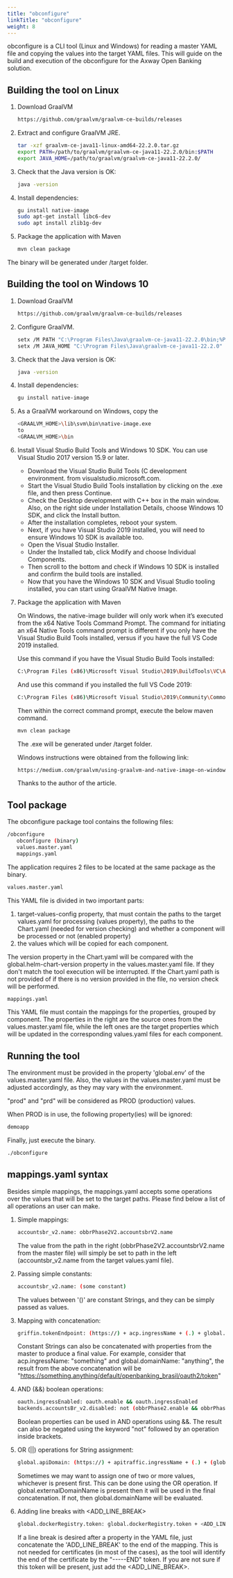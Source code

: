 ```yaml
---
title: "obconfigure"
linkTitle: "obconfigure"
weight: 8
---
```

obconfigure is a CLI tool (Linux and Windows) for reading a master YAML file and copying the values into the target YAML files.
This will guide on the build and execution of the obconfigure for the Axway Open Banking solution.

## Building the tool on Linux

1. Download GraalVM

   ```bash
   https://github.com/graalvm/graalvm-ce-builds/releases
   ```

2. Extract and configure GraalVM JRE.

   ```bash
   tar -xzf graalvm-ce-java11-linux-amd64-22.2.0.tar.gz
   export PATH=/path/to/graalvm/graalvm-ce-java11-22.2.0/bin:$PATH
   export JAVA_HOME=/path/to/graalvm/graalvm-ce-java11-22.2.0/
   ```

3. Check that the Java version is OK:

   ```bash
   java -version
   ```

4. Install dependencies:

   ```bash
   gu install native-image
   sudo apt-get install libc6-dev
   sudo apt install zlib1g-dev
   ```

5. Package the application with Maven

   ```bash
   mvn clean package
   ```

The binary will be generated under /target folder.

## Building the tool on Windows 10

1. Download GraalVM

   ```bash
   https://github.com/graalvm/graalvm-ce-builds/releases
   ```

2. Configure GraalVM.

   ```bash
   setx /M PATH "C:\Program Files\Java\graalvm-ce-java11-22.2.0\bin;%PATH%"
   setx /M JAVA_HOME "C:\Program Files\Java\graalvm-ce-java11-22.2.0"
   ```

3. Check that the Java version is OK:

   ```bash
   java -version
   ```

4. Install dependencies:

   ```bash
   gu install native-image
   ```

5. As a GraalVM workaround on Windows, copy the

   ```bash
   <GRAALVM_HOME>\lib\svm\bin\native-image.exe
   to
   <GRAALVM_HOME>\bin
   ```

6. Install Visual Studio Build Tools and Windows 10 SDK. You can use Visual Studio 2017 version 15.9 or later.

   * Download the Visual Studio Build Tools (C development environment. from visualstudio.microsoft.com.
   * Start the Visual Studio Build Tools installation by clicking on the .exe file, and then press Continue.
   * Check the Desktop development with C++ box in the main window. Also, on the right side under Installation Details, choose Windows 10 SDK, and click the Install button.
   * After the installation completes, reboot your system.
   * Next, if you have Visual Studio 2019 installed, you will need to ensure Windows 10 SDK is available too.
   * Open the Visual Studio Installer.
   * Under the Installed tab, click Modify and choose Individual Components.
   * Then scroll to the bottom and check if Windows 10 SDK is installed and confirm the build tools are installed.
   * Now that you have the Windows 10 SDK and Visual Studio tooling installed, you can start using GraalVM Native Image.

7. Package the application with Maven

   On Windows, the native-image builder will only work when it’s executed from the x64 Native Tools Command Prompt.
   The command for initiating an x64 Native Tools command prompt is different if you only have the Visual Studio Build Tools installed, versus if you have the full VS Code 2019 installed.

   Use this command if you have the Visual Studio Build Tools installed:

   ```bash
   C:\Program Files (x86)\Microsoft Visual Studio\2019\BuildTools\VC\Auxiliary\Build\vcvars64.bat
   ```
      
   And use this command if you installed the full VS Code 2019:
      
   ```bash
   C:\Program Files (x86)\Microsoft Visual Studio\2019\Community\Common7\Tools\vcvars64.bat
   ```
      
   Then within the correct command prompt, execute the below maven command.
      
   ```bash
   mvn clean package
   ```
      
   The .exe will be generated under /target folder.
      
   Windows instructions were obtained from the following link:
      
   ```bash
   https://medium.com/graalvm/using-graalvm-and-native-image-on-windows-10-9954dc071311
   ```
      
   Thanks to the author of the article.

## Tool package

The obconfigure package tool contains the following files:

```bash
/obconfigure  
   obconfigure (binary) 
   values.master.yaml  
   mappings.yaml
```

The application requires 2 files to be located at the same package as the binary.

```bash
values.master.yaml
```

This YAML file is divided in two important parts:

1. target-values-config property, that must contain the paths to the target values.yaml for processing (values
   property), the paths to the Chart.yaml (needed for version checking) and whether a component will be processed or not (enabled property)
2. the values which will be copied for each component.

The version property in the Chart.yaml will be compared with the global.helm-chart-version property in the
values.master.yaml file. If they don't match the tool execution will be interrupted. If the Chart.yaml path is not
provided of if there is no version provided in the file, no version check will be performed.

```bash
mappings.yaml
```

This YAML file must contain the mappings for the properties, grouped by component. The properties in the right are
the source ones from the values.master.yaml file, while the left ones are the target properties which will be
updated in the corresponding values.yaml files for each component.

## Running the tool

The environment must be provided in the property 'global.env' of the values.master.yaml file. Also, the values in the
values.master.yaml must be adjusted accordingly, as they may vary with the environment.

"prod" and "prd" will be considered as PROD (production) values.

When PROD is in use, the following property(ies) will be ignored:

```bash
demoapp
```

Finally, just execute the binary.

```bash
./obconfigure
```

## mappings.yaml syntax

Besides simple mappings, the mappings.yaml accepts some operations over the values that will be set to the target
paths. Please find below a list of all operations an user can make.

1. Simple mappings:

   ```bash
   accountsbr_v2.name: obbrPhase2V2.accountsbrV2.name
   ```

   The value from the path in the right (obbrPhase2V2.accountsbrV2.name from the master file) will simply be set to
   path in the left (accountsbr_v2.name from the target values.yaml file).

2. Passing simple constants:

   ```bash
   accountsbr_v2.name: (some constant)
   ```

   The values between '()' are constant Strings, and they can be simply passed as values.

3. Mapping with concatenation:

   ```bash
   griffin.tokenEndpoint: (https://) + acp.ingressName + (.) + global.domainName + (/default/openbanking_brasil/oauth2/token)
   ```
      
   Constant Strings can also be concatenated with properties from the master to produce a
   final value. For example, consider that acp.ingressName: "something" and global.domainName: "anything", the result
   from the above concatenation will be "https://something.anything/default/openbanking_brasil/oauth2/token"

4. AND (&&) boolean operations:

   ```bash
   oauth.ingressEnabled: oauth.enable && oauth.ingressEnabled
   backends.accountsBr_v2.disabled: not (obbrPhase2.enable && obbrPhase2.accountsbr.enable)
   ```
      
   Boolean properties can be used in AND operations using &&. The result can also be negated using the keyword "not"
   followed by an operation inside brackets.

5. OR (||) operations for String assignment:

   ```bash
   global.apiDomain: (https://) + apitraffic.ingressName + (.) + (global.externalDomainName || global.domainName)
   ```
      
   Sometimes we may want to assign one of two or more values, whichever is present first. This can be done using the OR
   operation. If global.externalDomainName is present then it will be used in the final concatenation. If not, then
   global.domainName will be evaluated.

6. Adding line breaks with <ADD_LINE_BREAK>

   ```bash
   global.dockerRegistry.token: global.dockerRegistry.token + <ADD_LINE_BREAK>
   ```
      
   If a line break is desired after a property in the YAML file, just concatenate the 'ADD_LINE_BREAK' to the end of
   the mapping. This is not needed for certificates (in most of the cases), as the tool will identify the end of the
   certificate by the "-----END" token. If you are not sure if this token will be present, just add the <ADD_LINE_BREAK>.
